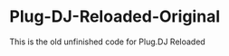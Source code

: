 Plug-DJ-Reloaded-Original
=========================

This is the old unfinished code for Plug.DJ Reloaded
